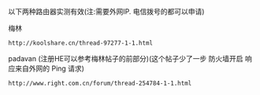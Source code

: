 以下两种路由器实测有效(注:需要外网IP. 电信拨号的都可以申请)

梅林

    http://koolshare.cn/thread-97277-1-1.html

padavan  (注册HE可以参考梅林帖子的前部分)(这个帖子少了一步 防火墙开启  响应来自外网的 Ping 请求)

    http://www.right.com.cn/forum/thread-254784-1-1.html
